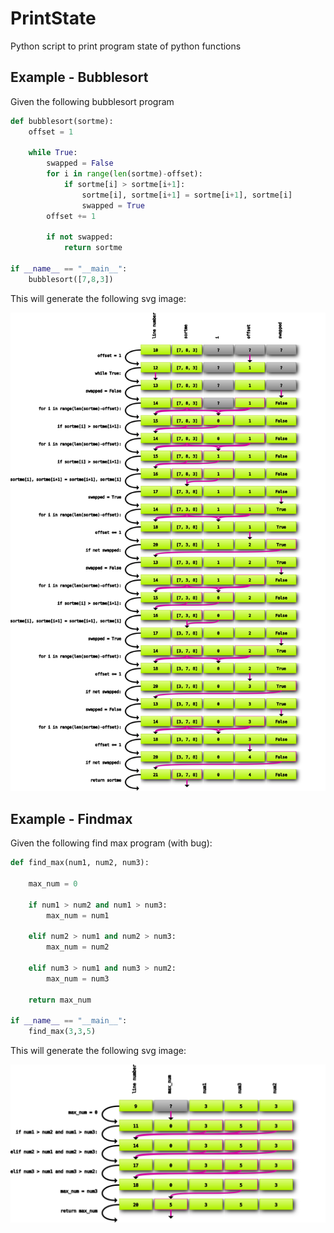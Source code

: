 # PrintState
Python script to print program state of python functions


## Example - Bubblesort

Given the following bubblesort program

```python
def bubblesort(sortme):
    offset = 1

    while True:
        swapped = False
        for i in range(len(sortme)-offset):
            if sortme[i] > sortme[i+1]:
                sortme[i], sortme[i+1] = sortme[i+1], sortme[i]
                swapped = True
        offset += 1

        if not swapped:
            return sortme

if __name__ == "__main__":
    bubblesort([7,8,3])
```

This will generate the following svg image:

![Bubblesort flow](docs/bubblesort.png)


## Example - Findmax

Given the following find max program (with bug):

```python
def find_max(num1, num2, num3):

    max_num = 0

    if num1 > num2 and num1 > num3:
        max_num = num1

    elif num2 > num1 and num2 > num3:
        max_num = num2

    elif num3 > num1 and num3 > num2:
        max_num = num3

    return max_num

if __name__ == "__main__":
    find_max(3,3,5)
```

This will generate the following svg image:

![Find maximum](docs/find_max.png)
